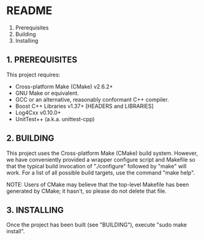 # README

 1. Prerequisites
 2. Building
 3. Installing
 
## 1. PREREQUISITES

 This project requires:
  * Cross-platform Make (CMake) v2.6.2+
  * GNU Make or equivalent.
  * GCC or an alternative, reasonably conformant C++ compiler.
  * Boost C++ Libraries v1.37+ [HEADERS and LIBRARIES]
  * Log4Cxx v0.10.0+
  * UnitTest++ (a.k.a. unittest-cpp)

## 2. BUILDING
 
 This project uses the Cross-platform Make (CMake) build system. However, we
 have conveniently provided a wrapper configure script and Makefile so that
 the typical build invocation of "./configure" followed by "make" will work.
 For a list of all possible build targets, use the command "make help".

 NOTE: Users of CMake may believe that the top-level Makefile has been
 generated by CMake; it hasn't, so please do not delete that file.

## 3. INSTALLING 

 Once the project has been built (see "BUILDING"), execute "sudo make install".


